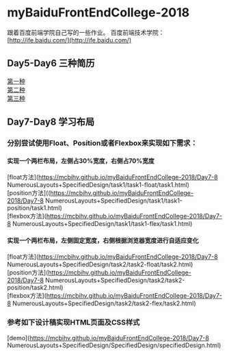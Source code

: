 # myBaiduFrontEndCollege-2018
   跟着百度前端学院自己写的一些作业。
   百度前端技术学院：[http://ife.baidu.com/](http://ife.baidu.com/)
## Day5-Day6 三种简历<br>
   [第一种](https://mcbihv.github.io/myBaiduFrontEndCollege-2018/Day5&6-ThreeMethodofResume/method1/Resume.html) <br>
   [第二种](https://mcbihv.github.io/myBaiduFrontEndCollege-2018/Day5&6-ThreeMethodofResume/method2/main.html) <br>
   [第三种](https://mcbihv.github.io/myBaiduFrontEndCollege-2018/Day5&6-ThreeMethodofResume/method3/resume.html) <br>
 
## Day7-Day8 学习布局 <br>
   ### 分别尝试使用Float、Position或者Flexbox来实现如下需求：
   #### 实现一个两栏布局，左侧占30%宽度，右侧占70%宽度
   [float方法](https://mcbihv.github.io/myBaiduFrontEndCollege-2018/Day7-8 NumerousLayouts+SpecifiedDesign/task1/task1-float/task1.html) <br>
   [position方法]((https://mcbihv.github.io/myBaiduFrontEndCollege-2018/Day7-8 NumerousLayouts+SpecifiedDesign/task1/task1-position/task1.html) <br>
   [flexbox方法](https://mcbihv.github.io/myBaiduFrontEndCollege-2018/Day7-8 NumerousLayouts+SpecifiedDesign/task1/task1-flex/task1.html) <br>
   #### 实现一个两栏布局，左侧固定宽度，右侧根据浏览器宽度进行自适应变化
   [float方法](https://mcbihv.github.io/myBaiduFrontEndCollege-2018/Day7-8 NumerousLayouts+SpecifiedDesign/task2/task2-float/task2.html) <br>
   [position方法](https://mcbihv.github.io/myBaiduFrontEndCollege-2018/Day7-8 NumerousLayouts+SpecifiedDesign/task2/task2-position/task2.html) <br>
   [flexbox方法](https://mcbihv.github.io/myBaiduFrontEndCollege-2018/Day7-8 NumerousLayouts+SpecifiedDesign/task2/task2-flex/task2.html) <br>
   ### 参考如下设计稿实现HTML页面及CSS样式
   [demo](https://mcbihv.github.io/myBaiduFrontEndCollege-2018/Day7-8 NumerousLayouts+SpecifiedDesign/SpecifiedDesign/specifiedDesign.html)
     
